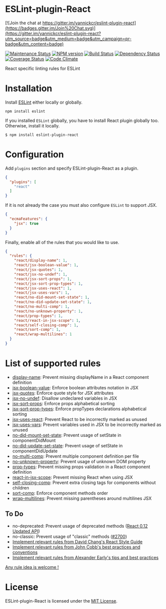 ESLint-plugin-React
===================

[![Join the chat at https://gitter.im/yannickcr/eslint-plugin-react](https://badges.gitter.im/Join%20Chat.svg)](https://gitter.im/yannickcr/eslint-plugin-react?utm_source=badge&utm_medium=badge&utm_campaign=pr-badge&utm_content=badge)

[![Maintenance Status][status-image]][status-url] [![NPM version][npm-image]][npm-url] [![Build Status][travis-image]][travis-url] [![Dependency Status][deps-image]][deps-url] [![Coverage Status][coverage-image]][coverage-url] [![Code Climate][climate-image]][climate-url]

React specific linting rules for ESLint

# Installation

Install [ESLint](https://www.github.com/eslint/eslint) either locally or globally.

    npm install eslint

If you installed `ESLint` globally, you have to install React plugin globally too. Otherwise, install it locally.

    $ npm install eslint-plugin-react

# Configuration

Add `plugins` section and specify ESLint-plugin-React as a plugin.

```json
{
  "plugins": [
    "react"
  ]
}
```

If it is not already the case you must also configure `ESLint` to support JSX.

```json
{
  "ecmaFeatures": {
    "jsx": true
  }
}
```

Finally, enable all of the rules that you would like to use.

```json
{
  "rules": {
    "react/display-name": 1,
    "react/jsx-boolean-value": 1,
    "react/jsx-quotes": 1,
    "react/jsx-no-undef": 1,
    "react/jsx-sort-props": 1,
    "react/jsx-sort-prop-types": 1,
    "react/jsx-uses-react": 1,
    "react/jsx-uses-vars": 1,
    "react/no-did-mount-set-state": 1,
    "react/no-did-update-set-state": 1,
    "react/no-multi-comp": 1,
    "react/no-unknown-property": 1,
    "react/prop-types": 1,
    "react/react-in-jsx-scope": 1,
    "react/self-closing-comp": 1,
    "react/sort-comp": 1,
    "react/wrap-multilines": 1
  }
}
```

# List of supported rules

* [display-name](docs/rules/display-name.md): Prevent missing displayName in a React component definition
* [jsx-boolean-value](docs/rules/jsx-boolean-value.md): Enforce boolean attributes notation in JSX
* [jsx-quotes](docs/rules/jsx-quotes.md): Enforce quote style for JSX attributes
* [jsx-no-undef](docs/rules/jsx-no-undef.md): Disallow undeclared variables in JSX
* [jsx-sort-props](docs/rules/jsx-sort-props.md): Enforce props alphabetical sorting
* [jsx-sort-prop-types](docs/rules/jsx-sort-prop-types.md): Enforce propTypes declarations alphabetical sorting
* [jsx-uses-react](docs/rules/jsx-uses-react.md): Prevent React to be incorrectly marked as unused
* [jsx-uses-vars](docs/rules/jsx-uses-vars.md): Prevent variables used in JSX to be incorrectly marked as unused
* [no-did-mount-set-state](docs/rules/no-did-mount-set-state.md): Prevent usage of setState in componentDidMount
* [no-did-update-set-state](docs/rules/no-did-update-set-state.md): Prevent usage of setState in componentDidUpdate
* [no-multi-comp](docs/rules/no-multi-comp.md): Prevent multiple component definition per file
* [no-unknown-property](docs/rules/no-unknown-property.md): Prevent usage of unknown DOM property
* [prop-types](docs/rules/prop-types.md): Prevent missing props validation in a React component definition
* [react-in-jsx-scope](docs/rules/react-in-jsx-scope.md): Prevent missing React when using JSX
* [self-closing-comp](docs/rules/self-closing-comp.md): Prevent extra closing tags for components without children
* [sort-comp](docs/rules/sort-comp.md): Enforce component methods order
* [wrap-multilines](docs/rules/wrap-multilines.md): Prevent missing parentheses around multilines JSX

## To Do

* no-deprecated: Prevent usage of deprecated methods ([React 0.12 Updated API](http://facebook.github.io/react/blog/2014/10/28/react-v0.12.html#new-terminology-amp-updated-apis))
* no-classic: Prevent usage of "classic" methods ([#2700](https://github.com/facebook/react/pull/2700))
* [Implement relevant rules from David Chang's React Style Guide](https://reactjsnews.com/react-style-guide-patterns-i-like)
* [Implement relevant rules from John Cobb's best practices and conventions](http://web-design-weekly.com/2015/01/29/opinionated-guide-react-js-best-practices-conventions/)
* [Implement relevant rules from Alexander Early's tips and best practices](http://aeflash.com/2015-02/react-tips-and-best-practices.html)

[Any rule idea is welcome !](https://github.com/yannickcr/eslint-plugin-react/issues)

# License

ESLint-plugin-React is licensed under the [MIT License](http://www.opensource.org/licenses/mit-license.php).


[npm-url]: https://npmjs.org/package/eslint-plugin-react
[npm-image]: http://img.shields.io/npm/v/eslint-plugin-react.svg?style=flat-square

[travis-url]: https://travis-ci.org/yannickcr/eslint-plugin-react
[travis-image]: http://img.shields.io/travis/yannickcr/eslint-plugin-react/master.svg?style=flat-square

[deps-url]: https://david-dm.org/yannickcr/eslint-plugin-react
[deps-image]: https://img.shields.io/david/dev/yannickcr/eslint-plugin-react.svg?style=flat-square

[coverage-url]: https://coveralls.io/r/yannickcr/eslint-plugin-react?branch=master
[coverage-image]: http://img.shields.io/coveralls/yannickcr/eslint-plugin-react/master.svg?style=flat-square

[climate-url]: https://codeclimate.com/github/yannickcr/eslint-plugin-react
[climate-image]: http://img.shields.io/codeclimate/github/yannickcr/eslint-plugin-react.svg?style=flat-square

[status-url]: https://github.com/yannickcr/eslint-plugin-react/pulse
[status-image]: http://img.shields.io/badge/status-maintained-brightgreen.svg?style=flat-square
